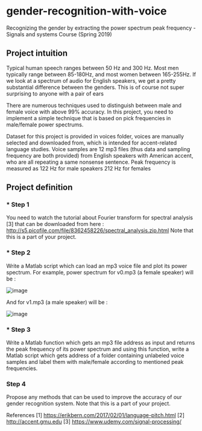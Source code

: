 # gender-recognition-with-voice 

Recognizing the gender by extracting the power spectrum peak frequency - Signals and systems Course (Spring 2019) 

## Project intuition 
Typical human speech ranges between 50 Hz and 300 Hz. Most men typically range between 85-180Hz, 
and most women between 165-255Hz. If we look at a spectrum of audio for English speakers, we get a 
pretty substantial difference between the genders. This is of course not super surprising to anyone 
with a pair of ears 

There are numerous techniques used to distinguish between male and female voice with above 99% 
accuracy. In this project, you need to implement a simple technique that is based on pick frequencies 
in male/female power spectrums. 

Dataset for this project is provided in voices folder, voices are manually selected and downloaded 
from, which is intended for accent-related language studies. 
Voice samples are 12 mp3 files (thus data and sampling frequency are both provided) from English 
speakers with American accent, who are all repeating a same nonsense sentence. 
Peak frequency is measured as 122 Hz for male speakers 212 Hz for females 

## Project definition 
### * Step 1 

You need to watch the tutorial about Fourier transform for spectral analysis [3] that can be 
downloaded from here : http://s5.picofile.com/file/8362458226/spectral_analysis.zip.html
Note that this is a part of your project. 

### * Step 2 
Write a Matlab script which can load an mp3 voice file and plot its power spectrum. 
For example, power spectrum for v0.mp3 (a female speaker) will be :

![image](https://user-images.githubusercontent.com/44861408/134876678-984669c7-d872-4bbf-be9a-8dca0484f5c0.png)


And for v1.mp3 (a male speaker) will be :

![image](https://user-images.githubusercontent.com/44861408/134876731-2c986187-4161-46b1-98bf-d979d03d657e.png)


### * Step 3 
Write a Matlab function which gets an mp3 file address as input and returns the peak frequency of its 
power spectrum and using this function, write a Matlab script which gets address of a folder 
containing unlabeled voice samples and label them with male/female according to mentioned peak 
frequencies. 

### Step 4 
Propose any methods that can be used to improve the accuracy of our gender recognition system. 
Note that this is a part of your project. 


References 
[1] https://erikbern.com/2017/02/01/language-pitch.html 
[2] http://accent.gmu.edu 
[3] https://www.udemy.com/signal-processing/
